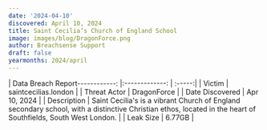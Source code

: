 ```yaml
---
date: '2024-04-10'
discovered: April 10, 2024
title: Saint Cecilia’s Church of England School
image: images/blog/DragonForce.png
author: Breachsense Support
draft: false
yearmonths: 2024/april
---
```


| Data Breach Report------------:     |:-------------:    | :-----:|
| Victim      | saintcecilias.london      | 
| Threat Actor      | DragonForce      | 
| Date Discovered      | Apr 10, 2024      | 
| Description      | Saint Cecilia's is a vibrant Church of England secondary school, with a distinctive Christian ethos, located in the heart of Southfields, South West London.      | 
| Leak Size      | 6.77GB      | 


